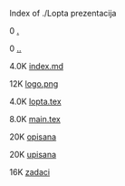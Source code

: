 Index of ./Lopta prezentacija

0 [.](.)

0 [..](..)

4.0K [index.md](index.md)

12K [logo.png](logo.png)

4.0K [lopta.tex](lopta.tex)

8.0K [main.tex](main.tex)

20K [opisana](opisana)

20K [upisana](upisana)

16K [zadaci](zadaci)

